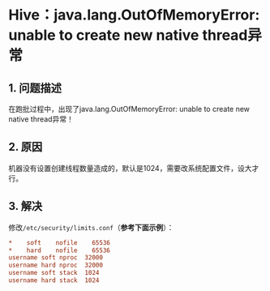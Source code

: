 Hive：java.lang.OutOfMemoryError: unable to create new native thread异常
===================================================================================
## 1. 问题描述
在跑批过程中，出现了java.lang.OutOfMemoryError: unable to create new native thread异常！

## 2. 原因
机器没有设置创建线程数量造成的，默认是1024，需要改系统配置文件，设大才行。

## 3. 解决
修改`/etc/security/limits.conf`（**参考下面示例**）：
```ini
*    soft    nofile    65536
*    hard    nofile    65536
username soft nproc  32000
username hard nproc  32000
username soft stack  1024
username hard stack  1024
```